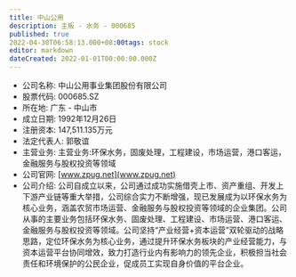 ```yaml
---
title: 中山公用
description: 主板 - 水务 - 000685
published: true
2022-04-30T06:58:13.000+08:00tags: stock
editor: markdown
dateCreated: 2022-01-01T00:00:00.000Z
---
```


- 公司名称: 中山公用事业集团股份有限公司
- 股票代码: 000685.SZ
- 所在地: 广东 - 中山市
- 成立日期: 1992年12月26日
- 注册资本: 147,511.135万元
- 法定代表人: 郭敬谊
- 主营业务: 主营业务:环保水务，固废处理，工程建设，市场运营，港口客运，金融服务与股权投资等领域
- 公司官网: [www.zpug.net](www.zpug.net)
- 公司介绍: 公司自成立以来，公司通过成功实施借壳上市、资产重组、开发上下游产业链等重大举措，公司综合实力不断增强，现已发展成为以环保水务为核心业务，涵盖农贸市场运营、金融服务与股权投资等领域的企业集团。公司从事的主要业务包括环保水务、固废处理、工程建设、市场运营、港口客运、金融服务与股权投资等领域。公司坚持“产业经营+资本运营”双轮驱动的战略思路，定位环保水务为核心业务，通过提升环保水务板块的产业经营能力，与资本运营平台协同增效，致力打造行业内有影响力的领先企业，积极担当社会责任和环境保护的公民企业，促成员工实现自身价值的平台企业。


